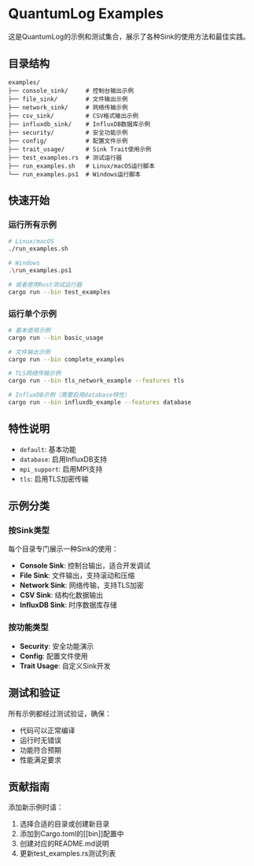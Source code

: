 # QuantumLog Examples

这是QuantumLog的示例和测试集合，展示了各种Sink的使用方法和最佳实践。

## 目录结构

```
examples/
├── console_sink/     # 控制台输出示例
├── file_sink/        # 文件输出示例
├── network_sink/     # 网络传输示例
├── csv_sink/         # CSV格式输出示例
├── influxdb_sink/    # InfluxDB数据库示例
├── security/         # 安全功能示例
├── config/           # 配置文件示例
├── trait_usage/      # Sink Trait使用示例
├── test_examples.rs  # 测试运行器
├── run_examples.sh   # Linux/macOS运行脚本
└── run_examples.ps1  # Windows运行脚本
```

## 快速开始

### 运行所有示例

```bash
# Linux/macOS
./run_examples.sh

# Windows
.\run_examples.ps1

# 或者使用Rust测试运行器
cargo run --bin test_examples
```

### 运行单个示例

```bash
# 基本使用示例
cargo run --bin basic_usage

# 文件输出示例
cargo run --bin complete_examples

# TLS网络传输示例
cargo run --bin tls_network_example --features tls

# InfluxDB示例（需要启用database特性）
cargo run --bin influxdb_example --features database
```

## 特性说明

- `default`: 基本功能
- `database`: 启用InfluxDB支持
- `mpi_support`: 启用MPI支持
- `tls`: 启用TLS加密传输

## 示例分类

### 按Sink类型

每个目录专门展示一种Sink的使用：

- **Console Sink**: 控制台输出，适合开发调试
- **File Sink**: 文件输出，支持滚动和压缩
- **Network Sink**: 网络传输，支持TLS加密
- **CSV Sink**: 结构化数据输出
- **InfluxDB Sink**: 时序数据库存储

### 按功能类型

- **Security**: 安全功能演示
- **Config**: 配置文件使用
- **Trait Usage**: 自定义Sink开发

## 测试和验证

所有示例都经过测试验证，确保：
- 代码可以正常编译
- 运行时无错误
- 功能符合预期
- 性能满足要求

## 贡献指南

添加新示例时请：
1. 选择合适的目录或创建新目录
2. 添加到Cargo.toml的[[bin]]配置中
3. 创建对应的README.md说明
4. 更新test_examples.rs测试列表